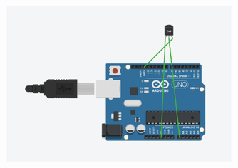 ![alt text](https://raw.githubusercontent.com/wanZ772/stress_detection_system/master/documentation/Body%20Temperature%20circuit%20-%20TMP36.png?raw=true)